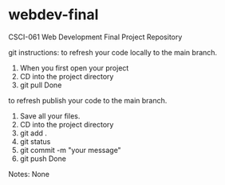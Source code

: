 # webdev-final
CSCI-061 Web Development Final Project Repository

git instructions:
to refresh your code locally to the main branch.
1. When you first open your project
2. CD into the project directory
3. git pull
Done

to refresh publish your code to the main branch.
1. Save all your files.
2. CD into the project directory
3. git add .
4. git status
5. git commit -m "your message"
6. git push
Done

Notes:
None